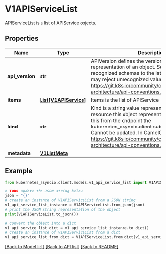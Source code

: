 # V1APIServiceList

APIServiceList is a list of APIService objects.

## Properties

Name | Type | Description | Notes
------------ | ------------- | ------------- | -------------
**api_version** | **str** | APIVersion defines the versioned schema of this representation of an object. Servers should convert recognized schemas to the latest internal value, and may reject unrecognized values. More info: https://git.k8s.io/community/contributors/devel/sig-architecture/api-conventions.md#resources | [optional] 
**items** | [**List[V1APIService]**](V1APIService.md) | Items is the list of APIService | 
**kind** | **str** | Kind is a string value representing the REST resource this object represents. Servers may infer this from the endpoint the kubernetes_asyncio.client submits requests to. Cannot be updated. In CamelCase. More info: https://git.k8s.io/community/contributors/devel/sig-architecture/api-conventions.md#types-kinds | [optional] 
**metadata** | [**V1ListMeta**](V1ListMeta.md) |  | [optional] 

## Example

```python
from kubernetes_asyncio.client.models.v1_api_service_list import V1APIServiceList

# TODO update the JSON string below
json = "{}"
# create an instance of V1APIServiceList from a JSON string
v1_api_service_list_instance = V1APIServiceList.from_json(json)
# print the JSON string representation of the object
print(V1APIServiceList.to_json())

# convert the object into a dict
v1_api_service_list_dict = v1_api_service_list_instance.to_dict()
# create an instance of V1APIServiceList from a dict
v1_api_service_list_from_dict = V1APIServiceList.from_dict(v1_api_service_list_dict)
```
[[Back to Model list]](../README.md#documentation-for-models) [[Back to API list]](../README.md#documentation-for-api-endpoints) [[Back to README]](../README.md)


